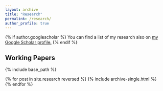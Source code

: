 ```yaml
---
layout: archive
title: "Research"
permalink: /research/
author_profile: true
---
```


{% if author.googlescholar %}
  You can find a list of my research also on <u><a href="{{author.googlescholar}}">my Google Scholar profile</a>.</u>
{% endif %}

## Working Papers

{% include base_path %}

{% for post in site.research reversed %}
  {% include archive-single.html %}
{% endfor %}
